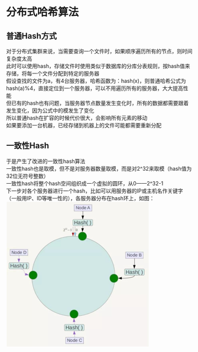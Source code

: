 # 分布式哈希算法
## 普通Hash方式
对于分布式集群来说，当需要查询一个文件时，如果顺序遍历所有的节点，则时间复杂度太高  
此时可以使用hash，存储文件时使用类似于数据库的分库分表规则，按hash值来存储，将每一个文件分配到特定的服务器  
假设查找的文件为a，有4台服务器，哈希函数为：hash(x)，则普通哈希公式为hash(a)%4，直接定位到一个服务器，可以不用遍历所有的服务器，大大提高性能  
但已有的hash也有问题，当服务器节点数量发生变化时，所有的数据都需要跟着发生变化，因为公式中的模发生了变化  
所以普通hash在扩容的时候代价很大，会影响所有元素的移动  
如果要添加一台机器，已经存储到机器上的文件可能都需要重新分配

## 一致性Hash  
于是产生了改进的一致性hash算法  
一致性hash也是取模，但不是对服务器数量取模，而是对2^32来取模（hash值为32位无符号整数）  
一致性hash将整个hash空间组织成一个虚拟的圆环，从0——2^32-1  
下一步对各个服务器进行一个hash，比如可以用服务器的IP或主机名作关键字（一般用IP、ID等唯一性的），各服务器分布在hash环上，如图：  
![](snapshot/一致性hash1.PNG)
